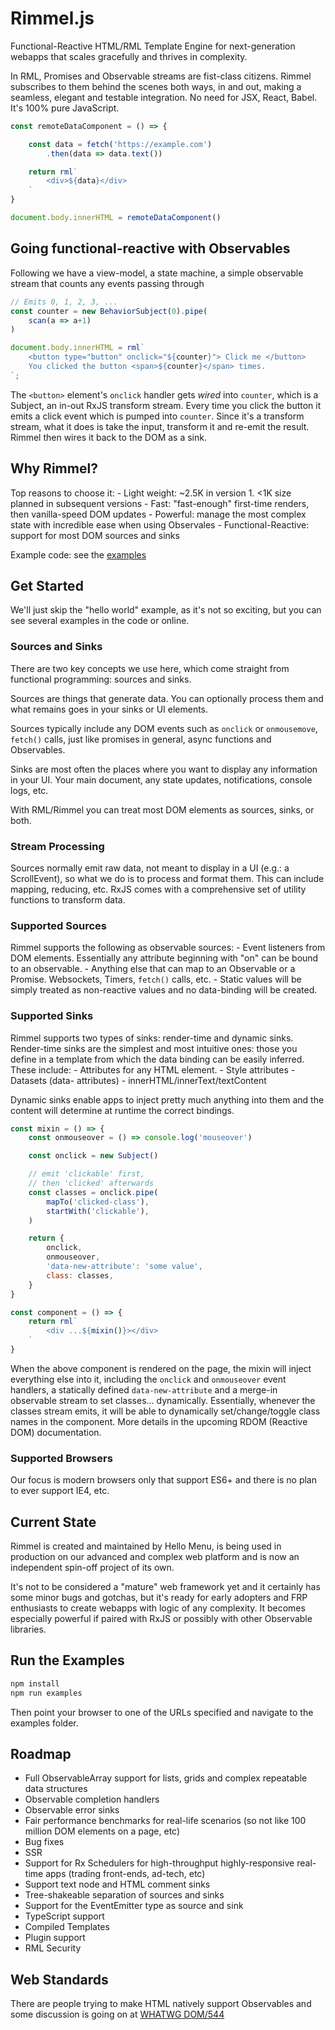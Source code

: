 # Rimmel.js

Functional-Reactive HTML/RML Template Engine for next-generation webapps that scales gracefully and thrives in complexity.

In RML, Promises and Observable streams are fist-class citizens. Rimmel subscribes to them behind the scenes both ways, in and out, making a seamless, elegant and testable integration.
No need for JSX, React, Babel. It's 100% pure JavaScript.

```javascript
const remoteDataComponent = () => {

	const data = fetch('https://example.com')
		.then(data => data.text())

	return rml`
		<div>${data}</div>
	`
}

document.body.innerHTML = remoteDataComponent()

```

## Going functional-reactive with Observables

Following we have a view-model, a state machine, a simple observable stream that counts any events passing through
```javascript
// Emits 0, 1, 2, 3, ...
const counter = new BehaviorSubject(0).pipe(
	scan(a => a+1)
)

document.body.innerHTML = rml`
	<button type="button" onclick="${counter}"> Click me </button>
	You clicked the button <span>${counter}</span> times.
`;
```

The `<button>` element's `onclick` handler gets _wired_ into `counter`, which is a Subject, an in-out RxJS transform stream.
Every time you click the button it emits a click event which is pumped into `counter`.
Since it's a transform stream, what it does is take the input, transform it and re-emit the result.
Rimmel then wires it back to the DOM as a sink.

## Why Rimmel?
Top reasons to choose it:
	- Light weight: ~2.5K in version 1. <1K size planned in subsequent versions
	- Fast: "fast-enough" first-time renders, then vanilla-speed DOM updates
	- Powerful: manage the most complex state with incredible ease when using Observales
	- Functional-Reactive: support for most DOM sources and sinks


Example code: see the [examples](https://github.com/hellomenu/rimmel/tree/master/examples)


## Get Started
We'll just skip the "hello world" example, as it's not so exciting, but you can see several examples in the code or online.

### Sources and Sinks
There are two key concepts we use here, which come straight from functional programming: sources and sinks.

Sources are things that generate data. You can optionally process them and what remains goes in your sinks or UI elements.

Sources typically include any DOM events such as `onclick` or `onmousemove`, `fetch()` calls, just like promises in general, async functions and Observables.

Sinks are most often the places where you want to display any information in your UI. Your main document, any state updates, notifications, console logs, etc.

With RML/Rimmel you can treat most DOM elements as sources, sinks, or both.

### Stream Processing
Sources normally emit raw data, not meant to display in a UI (e.g.: a ScrollEvent), so what we do is to process and format them.
This can include mapping, reducing, etc. RxJS comes with a comprehensive set of utility functions to transform data.

### Supported Sources
Rimmel supports the following as observable sources:
	- Event listeners from DOM elements. Essentially any attribute beginning with "on" can be bound to an observable.
	- Anything else that can map to an Observable or a Promise. Websockets, Timers, `fetch()` calls, etc.
	- Static values will be simply treated as non-reactive values and no data-binding will be created.

### Supported Sinks
Rimmel supports two types of sinks: render-time and dynamic sinks.
Render-time sinks are the simplest and most intuitive ones: those you define in a template from which the data binding can be easily inferred. These include:
	- Attributes for any HTML element.
	- Style attributes
	- Datasets (data- attributes)
	- innerHTML/innerText/textContent

Dynamic sinks enable apps to inject pretty much anything into them and the content will determine at runtime the correct bindings.

```javascript
const mixin = () => {
	const onmouseover = () => console.log('mouseover')

	const onclick = new Subject()

	// emit 'clickable' first,
	// then 'clicked' afterwards
	const classes = onclick.pipe(
		mapTo('clicked-class'),
		startWith('clickable'),
	)

	return {
		onclick,
		onmouseover,
		'data-new-attribute': 'some value',
		class: classes,
	}
}

const component = () => {
	return rml`
		<div ...${mixin()}></div>
	`
}
```

When the above component is rendered on the page, the mixin will inject everything else into it, including the `onclick` and `onmouseover` event handlers,
a statically defined `data-new-attribute` and a merge-in observable stream to set classes... dynamically. Essentially, whenever the classes stream emits, it will
be able to dynamically set/change/toggle class names in the component. More details in the upcoming RDOM (Reactive DOM) documentation.


### Supported Browsers
Our focus is modern browsers only that support ES6+ and there is no plan to ever support IE4, etc.

## Current State
Rimmel is created and maintained by Hello Menu, is being used in production on our advanced and complex web platform and is now an independent spin-off project of its own.

It's not to be considered a "mature" web framework yet and it certainly has some minor bugs and gotchas, but it's ready for early adopters and FRP enthusiasts to create webapps with logic of any complexity.
It becomes especially powerful if paired with RxJS or possibly with other Observable libraries.

## Run the Examples
```bash
npm install
npm run examples
```
Then point your browser to one of the URLs specified and navigate to the examples folder.

## Roadmap
- Full ObservableArray support for lists, grids and complex repeatable data structures
- Observable completion handlers
- Observable error sinks
- Fair performance benchmarks for real-life scenarios (so not like 100 million DOM elements on a page, etc)
- Bug fixes
- SSR
- Support for Rx Schedulers for high-throughput highly-responsive real-time apps (trading front-ends, ad-tech, etc)
- Support text node and HTML comment sinks
- Tree-shakeable separation of sources and sinks
- Support for the EventEmitter type as source and sink
- TypeScript support
- Compiled Templates
- Plugin support
- RML Security

## Web Standards
There are people trying to make HTML natively support Observables and some discussion is going on at [WHATWG DOM/544](https://github.com/whatwg/dom/issues/544)


